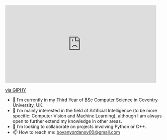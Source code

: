 <iframe src="https://giphy.com/embed/EHMYTN5AiyesqV35rD" width="480" height="247" frameBorder="0" class="giphy-embed" allowFullScreen></iframe><p><a href="https://giphy.com/gifs/EHMYTN5AiyesqV35rD">via GIPHY</a></p>



- 🌱 I’m currently in my Third Year of BSc Computer Science in Coventry University, UK.  
- 👀 I’m mainly interested in the field of Artificial Intelligence (to be more specific: Computer Vision and Machine Learning), although I am always open to further extend my knowledge in other areas.
- 💞️ I’m looking to collaborate on projects involving Python or C++.
- 📫 How to reach me: boyanyordanov00@gmail.com



